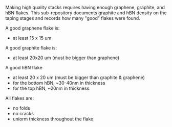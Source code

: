 Making high quality stacks requires having enough graphene, graphite, and hBN flakes.
This sub-repository documents graphite and hBN density on the taping stages and records how many "good" flakes were found.

A good graphene flake is:
- at least 15 x 15 um

A good graphite flake is:
- at least 20x20 um (must be bigger than graphene)

A good hBN flake
- at least 20 x 20 um (must be bigger than graphite & graphene)
- for the bottom hBN, ~30-40nm in thickness
- for the top hBN, ~20nm in thickness.

All flakes are:
- no folds
- no cracks
- uniorm thickness throughout the flake
